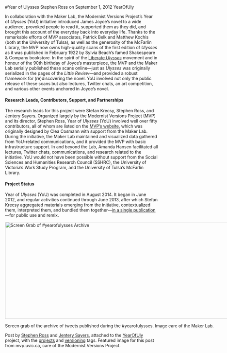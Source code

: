 #Year of Ulysses
Stephen Ross on September 1, 2012   YearOfUly  

<p>In collaboration with the Maker Lab, the Modernist Versions Project’s Year of <em>Ulysses</em> (YoU) initiative introduced James Joyce’s novel to a wide audience, provoked people to read it, supported them as they did, and brought this account of the everyday back into everyday life. Thanks to the remarkable efforts of MVP associates, Patrick Belk and Matthew Kochis (both at the University of Tulsa), as well as the generosity of the McFarlin Library, the MVP now owns high-quality scans of the first edition of <em>Ulysses</em> as it was published in February 1922 by Sylvia Beach’s famed Shakespeare &amp; Company bookstore. In the spirit of the <a title="Liberate Ulysses" href="http://liberateulysses.com/" target="_blank">Liberate <em>Ulysses</em></a> movement and in honour of the 90th birthday of Joyce’s masterpiece, the MVP and the Maker Lab serially published these scans online—just as <em>Ulysses</em> was originally serialized in the pages of the <em>Little Review—</em>and provided a robust framework for (re)discovering the novel. YoU involved not only the public release of these scans but also lectures, Twitter chats, an art competition, and various other events anchored in Joyce’s novel.</p>
<h4>Research Leads, Contributors, Support, and Partnerships</h4>
<p>The research leads for this project were Stefan Krecsy, Stephen Ross, and Jentery Sayers. Organized largely by the Modernist Versions Project (MVP) and its director, Stephen Ross, Year of <em>Ulysses</em> (YoU) involved well over fifty contributors, all of whom are listed on the <a title="learn more" href="http://web.uvic.ca/~mvp1922/" target="_blank">MVP&#8217;s website</a>, which was originally designed by Clea Cosmann with support from the Maker Lab. During the initiative, the Maker Lab maintained and visualized data gathered from YoU-related communications, and it provided the MVP with basic infrastructure support. In and beyond the Lab, Amanda Hansen facilitated all lectures, Twitter chats, communications, and research related to the initiative. YoU<em> </em>would not have been possible without support from the Social Sciences and Humanities Research Council (SSHRC), the University of Victoria&#8217;s Work Study Program, and the University of Tulsa&#8217;s McFarlin Library.</p>
<h4>Project Status</h4>
<p>Year of <em>Ulysses</em> (YoU) was completed in August 2014. It began in June 2012, and regular activities continued through June 2013, after which Stefan Krecsy aggregated materials emerging from the initiative, contextualized them, interpreted them, and bundled them together&#8212;<a title="learn more" href="https://dspace.library.uvic.ca/handle/1828/5484" target="_blank">in a single publication</a>&#8212;for public use and remix.</p>
<div id="attachment_2041" style="width: 1186px" class="wp-caption alignnone"><a href="http://maker.uvic.ca/wp-content/uploads/2012/09/Screen-Shot-2013-05-19-at-11.28.59-AM.png"><img class=" wp-image-2041  " src="http://maker.uvic.ca/wp-content/uploads/2012/09/Screen-Shot-2013-05-19-at-11.28.59-AM.png" alt="Screen Grab of #yearofulysses Archive" width="1176" height="319" /></a><p class="wp-caption-text">Screen grab of the archive of tweets published during the #yearofulysses. Image care of the Maker Lab.</p></div>
<p>Post by <a title="learn more" href="http://maker.uvic.ca/author/stephen/">Stephen Ross</a> and <a title="learn more" href="http://maker.uvic.ca/author/admin" target="_blank">Jentery Sayers</a>, attached to the <a title="learn more" href="http://maker.uvic.ca/category/you/">YearOfUly</a> project, with the <a title="learn more" href="http://maker.uvic.ca/tag/project/">projects</a> and <a title="learn more" href="http://maker.uvic.ca/tag/versioning/">versioning</a> tags. Featured image for this post from mvp.uvic.ca, care of the Modernist Versions Project.</p>
